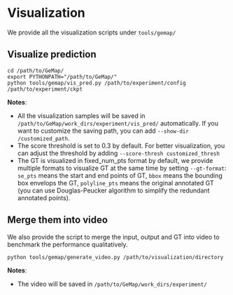 # Visualization

We provide all the visualization scripts under `tools/gemap/`

## Visualize prediction

```shell
cd /path/to/GeMap/
export PYTHONPATH="/path/to/GeMap/"
python tools/gemap/vis_pred.py /path/to/experiment/config /path/to/experiment/ckpt
```
**Notes**: 

- All the visualization samples will be saved in `/path/to/GeMap/work_dirs/experiment/vis_pred/` automatically. If you want to customize the saving path, you can add `--show-dir /customized_path`.
- The score threshold is set to 0.3 by default. For better visualization, you can adjust the threshold by adding `--score-thresh customized_thresh`
- The GT is visualized in fixed_num_pts format by default, we provide multiple formats to visualize GT at the same time by setting `--gt-format`: `se_pts` means the start and end points of GT, `bbox` means the bounding box envelops the GT, `polyline_pts` means the original annotated GT (you can use Douglas-Peucker algorithm to simplify the redundant annotated points).

## Merge them into video

We also provide the script to merge the input, output and GT into video to benchmark the performance qualitatively.

```shell
python tools/gemap/generate_video.py /path/to/visualization/directory
```
**Notes**: 
- The video will be saved in `/path/to/GeMap/work_dirs/experiment/`